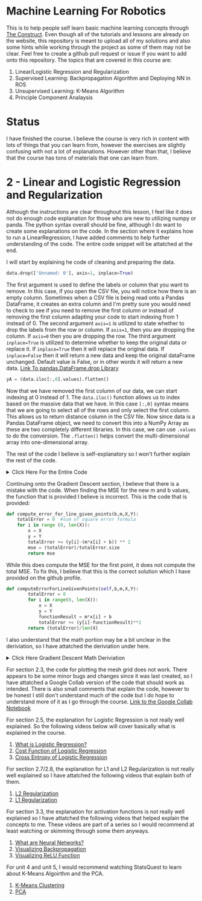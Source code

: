 # Machine Learning For Robotics
This is to help people self learn basic machine learning concepts through [The Construct](https://app.theconstruct.ai/courses/machine-learning-for-robotics-47/). Even though all of the tutorials and lessons are already on the website, this repository is meant to upload all of my solutions and also some hints while working through the project as some of them may not be clear. Feel free to create a github pull request or issue if you want to add onto this repository. The topics that are covered in this course are:
1. Linear/Logistic Regression and Regularization
2. Supervised Learning: Backpropagation Algorithm and Deploying NN in ROS
3. Unsupervised Learning: K-Means Algorithm
4. Principle Component Analaysis

# Status
I have finished the course. I believe the course is very rich in content with lots of things that you can learn from, however the exercises are slightly confusing with not a lot of explanations. However other than that, I believe that the course has tons of materials that one can learn from. 

# 2 - Linear and Logistic Regression and Regularization
Although the instructions are clear throughout this lesson, I feel like it does not do enough code explanation for those who are new to utilizing numpy or panda. The python syntax overall should be fine, although I do want to create some explanations on the code. In the section where it explains how to run a LinearRegression, I have added comments to help further understanding of the code. The entire code snippet will be attatched at the end.

I will start by explaining he code of cleaning and preparing the data.

```py
data.drop(['Unnamed: 0'], axis=1, inplace=True)
```

The first argument is used to define the labels or column that you want to remove. In this case, if you open the CSV file, you will notice how there is an empty column. Sometimes when a CSV file is being read onto a Pandas DataFrame, it creates an extra column and I'm pretty sure you would need to check to see if you need to remove the first column or instead of removing the first column adapting your code to start indexing from 1 instead of 0. 
The second argument `axis=1` is utilized to state whether to drop the labels from the row or column. If `axis=1`, then you are dropping the column. If `axis=0` then you are dropping the row.
The third argument `inplace=True` is utilized to determine whether to keep the original data or replace it. If `inplace=True` then it will replace the original data. If `inplace=False` then it will return a new data and keep the original dataFrame unchanged. Default value is False, or in other words it will return a new data.
[Link To pandas.DataFrame.drop Library](https://pandas.pydata.org/pandas-docs/stable/reference/api/pandas.DataFrame.drop.html)

```py
yA = (data.iloc[:,0].values).flatten()
```

Now that we have removed the first column of our data, we can start indexing at 0 instead of 1. The `data.iloc()` function allows us to index based on the massive data that we have. In this case `[:,0]` syntax means that we are going to select all of the rows and only select the first column. This allows us to return distance column in the CSV file. Now since data is a Pandas DataFrame object, we need to convert this into a NumPy Array as these are two completely different libraries. In this case, we can use `.values` to do the conversion. The `.flatten()` helps convert the multi-dimensional array into one-dimensional array.

The rest of the code I believe is self-explanatory so I won't further explain the rest of the code. 
<details>
  <summary>Click Here For the Entire Code</summary>

  ```py
  import warnings
  warnings.filterwarnings('ignore')
  import matplotlib
  import matplotlib.pyplot as plt
  from matplotlib import cm
  from mpl_toolkits.mplot3d import Axes3D
  import numpy as np
  import pandas as pd
  
  # class definition
  
  class LinearRegression(object):
  
      def __init__(self):
  
          self._m = 0
          self._b = 0
      
      def m(self):
  
          return self._m
  
      def b(self):
  
          return self._b
  
      def fit(self, X, y): # IMPLEMENTATION ABOVE EQUATIONS TO COMPUTE: m, b  
  
          X = np.array(X)
          y = np.array(y)
          X_ = X.mean()
          y_ = y.mean()
          num = ((X - X_)*(y - y_)).sum()
          den = ((X - X_)**2).sum()
          self._m = num/den
          self._b = y_ - self._m*X_
  
      def predict(self, x):
  
          x = np.array(x)
          return self._m*x + self._b
  
  # Computation of MSE and regression (we use the same formulas as we defined earlier)
  
  def MSE(ax, x, y, model):
  
      error = y - model.predict(x)
      MSE = (error**2).sum()/error.size
      ax.plot([x, x], [error*0, error])
      return MSE
  
  def compute_regression(ax, x, y, model):
  
      error = y - model.predict(x)
      MSE = (error**2).sum()/error.size
      ax.scatter(x, y, label='distance')
      ax.plot([x, x], [y, model.predict(x)], ':')
      ax.plot(0, 0, ':', alpha=0.5, label='error')
      ax.plot([0, 100], model.predict([0, 100]), color='red', label='regression')
      ax.axis([0, 100, 0, 22])
      ax.legend()
  
  # model is a object of class
  model = LinearRegression()
  
  # load dataset
  data = pd.read_csv('/home/user/catkin_ws/src/machine_learning_course/dataset/test_brakes.csv')
  
  # remove Unmaned column
  data.drop(['Unnamed: 0'], axis=1, inplace=True)
  
  # our data set
  yA = (data.iloc[:,0].values).flatten()
  x = (data.iloc[:,1].values).flatten()
  
  plt.figure(figsize=(10, 8))
  axA = plt.axes(xlim=(0, 100), ylim=(0, 22), autoscale_on=False)
  model.fit(x, yA)
  compute_regression(axA, x, yA, model)
  plt.xlabel("% of max speed of axis 1", fontsize=16)
  plt.ylabel("stop distance [deg]", fontsize=16)
  plt.title("Linear regression", fontsize=18)
  
  plt.show()
  ```
</details>

Continuing onto the Gradient Descent section, I believe that there is a mistake with the code. When finding the MSE for the new m and b values, the function that is provided I believe is incorrect. This is the code that is provided: 
```py
def compute_error_for_line_given_points(b,m,X,Y):
    totalError = 0 	#sum of square error formula
    for i in range (0, len(X)):
        x = X
        y = Y
        totalError += (y[i]-(m*x[i] + b)) ** 2
        mse = (totalError)/totalError.size
        return mse
```
While this does compute the MSE for the first point, it does not compute the total MSE. To fix this, I believe that this is the correct solution which I have provided on the github profile. 
```py
def computeErrorForLineGivenPoints(self,b,m,X,Y):
        totalError = 0
        for i in range(0, len(X)):
            x = X
            y = Y
            functionResult = m*x[i] + b
            totalError += (y[i]-functionResult)**2
        return (totalError)/len(X)
```

I also understand that the math portion may be a bit unclear in the deriviation, so I have attatched the deriviation under here. 
<details>
  <summary>Click Here Gradient Descent Math Deriviation</summary>
  
  ![Gradient Descent Math Deriviation](https://github.com/jasoon-chen/MachineLearningForRobotics/assets/45437968/c40b87fd-0a2f-4f00-8bc6-88c5ca5d1e77)
</details>

For section 2.3, the code for plotting the mesh grid does not work. There appears to be some minor bugs and changes since it was last created, so I have attatched a Google Collab version of the code that should work as intended. There is also small comments that explain the code, however to be honest I still don't understand much of the code but I do hope to understand more of it as I go through the course. [Link to the Google Collab Notebook](https://colab.research.google.com/drive/10ITOg52E0z7LwvImpuonWSQcLmCbfYVK?usp=sharing)

For section 2.5, the explanation for Logistic Regression is not really well explained. So the following videos below will cover basically what is explained in the course.
1. [What is Logistic Regression?](https://www.youtube.com/watch?v=U1omz0B9FTw)
2. [Cost Function of Logistic Regression](https://www.youtube.com/watch?v=ar8mUO3d05w)
3. [Cross Entropy of Logistic Regression](https://youtube.com/watch?v=MztgenIfGgM)

For section 2.7/2.8, the explanation for L1 and L2 Regularization is not really well explained so I have attatched the following videos that explain both of them.
1. [L2 Regularization](https://www.youtube.com/watch?v=Q81RR3yKn30)
2. [L1 Regularization](https://www.youtube.com/watch?v=NGf0voTMlcs)

For section 3.3, the explanation for activation functions is not really well explained so I have attatched the following videos that helped explain the concepts to me. These videos are part of a series so I would recommend at least watching or skimming through some them anyways.
1. [What are Neural Networks?](https://www.youtube.com/watch?v=CqOfi41LfDw&list=PLblh5JKOoLUIxGDQs4LFFD--41Vzf-ME1)
2. [Visualizing Backpropagation](https://www.youtube.com/watch?v=IN2XmBhILt4&list=PLblh5JKOoLUIxGDQs4LFFD--41Vzf-ME1&index=5)
3. [Visualizing ReLU Function](https://www.youtube.com/watch?v=68BZ5f7P94E&list=PLblh5JKOoLUIxGDQs4LFFD--41Vzf-ME1&index=8)

For unit 4 and unit 5, I would recommend watching StatsQuest to learn about K-Means Algoirthm and the PCA. 
1. [K-Means Clustering](https://youtu.be/4b5d3muPQmA?si=ZTJ5TZJIchWuhI5t)
2. [PCA](https://youtu.be/FgakZw6K1QQ?si=-Q2XJvNj7s7zWPy1)
